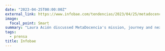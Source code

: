 ```yaml
---
date: "2023-04-25T00:00:00Z"
external_link: https://www.infobae.com/tendencias/2023/04/25/metadocencia-el-arte-de-divulgar-al-mundo-la-ensenanza-de-la-ciencia-en-espanol-y-con-el-apoyo-de-mark-zuckerberg/?utm_medium=Echobox&utm_source=Twitter#Echobox=1682405050
image:
  focal_point: Smart
summary: "Laura Ación discussed MetaDocencia's mission, journey and next steps, and the stimulus we had thanks to the support and freedom to work that CZI Science has given us."
tags:
  - prensa
title: Infobae
---
```

